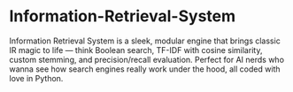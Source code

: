 # Information-Retrieval-System
Information Retrieval System is a sleek, modular engine that brings classic IR magic to life — think Boolean search, TF-IDF with cosine similarity, custom stemming, and precision/recall evaluation. Perfect for AI nerds who wanna see how search engines really work under the hood, all coded with love in Python.
